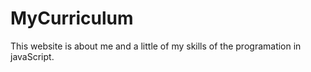 # MyCurriculum
This website is about me and a little of my skills of the programation in javaScript.
